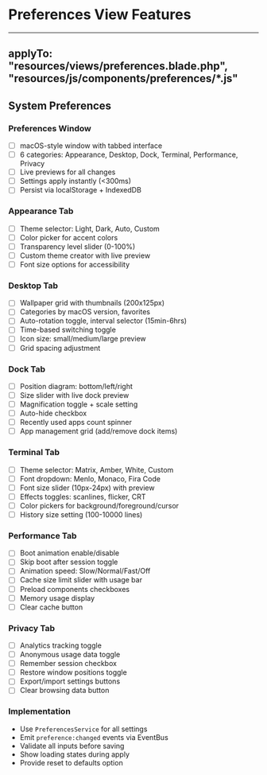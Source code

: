 # Preferences View Features

---
applyTo: "resources/views/preferences.blade.php", "resources/js/components/preferences/*.js"
---

## System Preferences

### Preferences Window
- [ ] macOS-style window with tabbed interface
- [ ] 6 categories: Appearance, Desktop, Dock, Terminal, Performance, Privacy
- [ ] Live previews for all changes
- [ ] Settings apply instantly (<300ms)
- [ ] Persist via localStorage + IndexedDB

### Appearance Tab
- [ ] Theme selector: Light, Dark, Auto, Custom
- [ ] Color picker for accent colors
- [ ] Transparency level slider (0-100%)
- [ ] Custom theme creator with live preview
- [ ] Font size options for accessibility

### Desktop Tab  
- [ ] Wallpaper grid with thumbnails (200x125px)
- [ ] Categories by macOS version, favorites
- [ ] Auto-rotation toggle, interval selector (15min-6hrs)
- [ ] Time-based switching toggle
- [ ] Icon size: small/medium/large preview
- [ ] Grid spacing adjustment

### Dock Tab
- [ ] Position diagram: bottom/left/right
- [ ] Size slider with live dock preview
- [ ] Magnification toggle + scale setting
- [ ] Auto-hide checkbox
- [ ] Recently used apps count spinner
- [ ] App management grid (add/remove dock items)

### Terminal Tab
- [ ] Theme selector: Matrix, Amber, White, Custom
- [ ] Font dropdown: Menlo, Monaco, Fira Code
- [ ] Font size slider (10px-24px) with preview
- [ ] Effects toggles: scanlines, flicker, CRT
- [ ] Color pickers for background/foreground/cursor
- [ ] History size setting (100-10000 lines)

### Performance Tab
- [ ] Boot animation enable/disable
- [ ] Skip boot after session toggle
- [ ] Animation speed: Slow/Normal/Fast/Off
- [ ] Cache size limit slider with usage bar
- [ ] Preload components checkboxes
- [ ] Memory usage display
- [ ] Clear cache button

### Privacy Tab
- [ ] Analytics tracking toggle
- [ ] Anonymous usage data toggle  
- [ ] Remember session checkbox
- [ ] Restore window positions toggle
- [ ] Export/import settings buttons
- [ ] Clear browsing data button

### Implementation
- Use `PreferencesService` for all settings
- Emit `preference:changed` events via EventBus
- Validate all inputs before saving
- Show loading states during apply
- Provide reset to defaults option